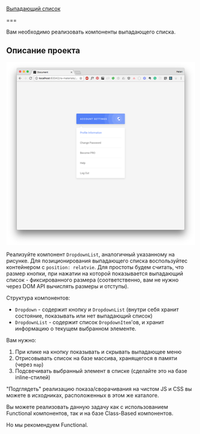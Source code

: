
[Выпадающий список](https://rebikhub.github.io/ra-events-dropdown/)

===

Вам необходимо реализовать компоненты выпадающего списка.

## Описание проекта

![Выпадающий список](./assets/dropdown.png)

Реализуйте компонент `DropdownList`, аналогичный указанному на рисунке. Для позиционирования выпадающего списка воспользуйтес контейнером с `position: relatvie`. Для простоты будем считать, что размер кнопки, при нажатии на которой показывается выпадающий список - фиксированного размера (соответственно, вам не нужно через DOM API вычислять размеры и отступы).

Структура компонентов:
- `Dropdown` - содержит кнопку и `DropdownList` (внутри себя хранит состояние, показывать или нет выпадающий список)
- `DropdownList` - содержит список `DropdownItem`'ов, и хранит информацию о текущем выбранном элементе.

Вам нужно:
1. При клике на кнопку показывать и скрывать выпадающее меню
1. Отрисовывать список на базе массива, хранящегося в памяти (через `map`)
1. Подсвечивать выбранный элемент в списке (сделайте это на базе inline-стилей)

"Подглядеть" реализацию показа/сворачивания на чистом JS и CSS вы можете в исходниках, расположенных в этом же каталоге.

Вы можете реализовать данную задачу как с использованием Functional компонентов, так и на базе Class-Based компонентов.

Но мы рекомендуем Functional.
